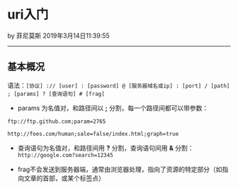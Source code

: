 

# uri入门

by 菲尼莫斯  2019年3月14日11:39:55

---

## 基本概况

语法：`[协议] :// [user] : [password] @ [服务器域名或ip] : [port] / [path] ; [params] ? [查询语句] # [frag] `

* params 为名值对，和路径间以 **;** 分割，每一个路径间都可以带参数：

`ftp://ftp.github.com;param=2765`

`http://foes.com/human;sale=false/index.html;graph=true`

* 查询语句为名值对，和路径间用 **?** 分割，查询语句间用 **&** 分割：`http://google.com?search=12345`

* frag不会发送到服务器端，通常由浏览器处理，指向了资源的特定部分（如指向文章的首部，或某个标签点）


